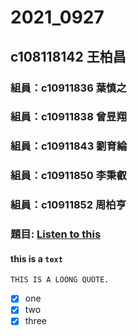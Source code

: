 # 2021_0927
## c108118142 王柏昌
### 組員：c10911836 葉慎之
### 組員：c10911838 曾昱翔
### 組員：c10911843 劉育綸
### 組員：c10911850 李秉叡
### 組員：c10911852 周柏亨
### 題目: [Listen to this](https://www.youtube.com/watch?v=kU725QiNIVk)
#### this is a `text`
```
THIS IS A LOONG QUOTE.
```
- [x] one
- [x] two
- [x] three

